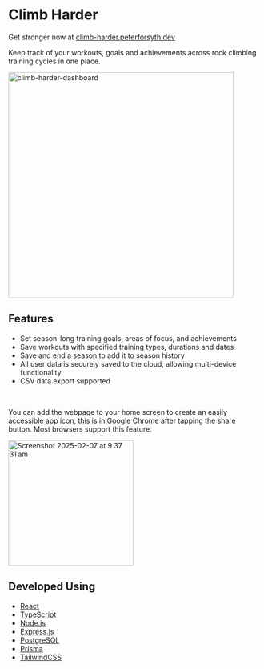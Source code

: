 # Climb Harder

Get stronger now at [climb-harder.peterforsyth.dev](https://climb-harder.peterforsyth.dev/)

Keep track of your workouts, goals and achievements across rock climbing training cycles in one place.

<img width="450" alt="climb-harder-dashboard" src="https://github.com/user-attachments/assets/e79637d4-d0a7-4c1c-ab53-1400fa6359c4" />

## Features
- Set season-long training goals, areas of focus, and achievements
- Save workouts with specified training types, durations and dates
- Save and end a season to add it to season history
- All user data is securely saved to the cloud, allowing multi-device functionality
- CSV data export supported
</br>

You can add the webpage to your home screen to create an easily accessible app icon, this is in Google Chrome after tapping the share button. Most browsers support this feature.


<img width="250" alt="Screenshot 2025-02-07 at 9 37 31 am" src="https://github.com/user-attachments/assets/6acd7c81-2270-4d2b-9d8f-accc5b86c9b8" />


## Developed Using
- [React](https://react.dev/)
- [TypeScript](https://www.typescriptlang.org/)
- [Node.js](https://nodejs.org/en)
- [Express.js](https://expressjs.com/)
- [PostgreSQL](https://www.postgresql.org/)
- [Prisma](https://www.prisma.io/)
- [TailwindCSS](https://tailwindcss.com/)
